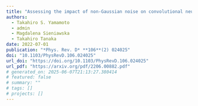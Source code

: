 ```yaml
---
title: "Assessing the impact of non-Gaussian noise on convolutional neural networks that search for continuous gravitational waves"
authors:
  - Takahiro S. Yamamoto
  - admin
  - Magdalena Sieniawska
  - Takahiro Tanaka
date: 2022-07-01
publication: "*Phys. Rev. D* **106**(2) 024025"
doi: "10.1103/PhysRevD.106.024025"
url_doi: "https://doi.org/10.1103/PhysRevD.106.024025"
url_pdf: "https://arxiv.org/pdf/2206.00882.pdf"
# generated_on: 2025-06-07T21:13:27.380414
# featured: false
# summary: ""
# tags: []
# projects: []
---
```


